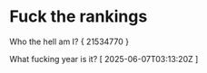 # Fuck the rankings

Who the hell am I?
{ 21534770 }

What fucking year is it?
[ 2025-06-07T03:13:20Z ]
